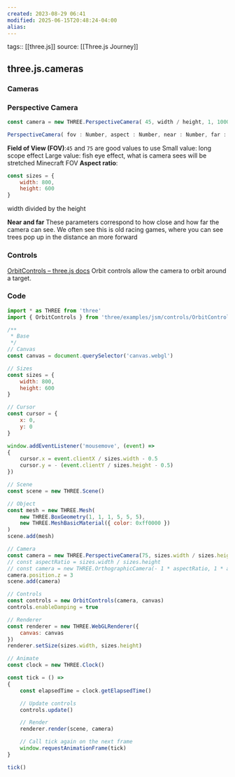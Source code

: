 ```yaml
---
created: 2023-08-29 06:41
modified: 2025-06-15T20:48:24-04:00
alias: 
---
```

tags:: [[three.js]]
source: [[Three.js Journey]]

## three.js.cameras

### Cameras

### Perspective Camera
```javascript
const camera = new THREE.PerspectiveCamera( 45, width / height, 1, 1000 ); scene.add( camera );
```
```javascript
PerspectiveCamera( fov : Number, aspect : Number, near : Number, far : Number )
```
**Field of View (FOV)**:`45` and `75` are good values to use
	Small value: long scope effect
	Large value: fish eye effect, what is camera sees will be stretched
	Minecraft FOV
**Aspect ratio**:
```javascript
const sizes = {
    width: 800,
    height: 600
}
```
width divided by the height

**Near and far**
These parameters correspond to how close and how far the camera can see.
We often see this is old racing games, where you can see trees pop up in the distance an more forward
### Controls
[OrbitControls – three.js docs](https://threejs.org/docs/index.html#examples/en/controls/OrbitControls)
	Orbit controls allow the camera to orbit around a target.
### Code
```javascript
import * as THREE from 'three'
import { OrbitControls } from 'three/examples/jsm/controls/OrbitControls.js'

/**
 * Base
 */
// Canvas
const canvas = document.querySelector('canvas.webgl')

// Sizes
const sizes = {
    width: 800,
    height: 600
}

// Cursor
const cursor = {
    x: 0,
    y: 0
}

window.addEventListener('mousemove', (event) =>
{
    cursor.x = event.clientX / sizes.width - 0.5
    cursor.y = - (event.clientY / sizes.height - 0.5)
})

// Scene
const scene = new THREE.Scene()

// Object
const mesh = new THREE.Mesh(
    new THREE.BoxGeometry(1, 1, 1, 5, 5, 5),
    new THREE.MeshBasicMaterial({ color: 0xff0000 })
)
scene.add(mesh)

// Camera
const camera = new THREE.PerspectiveCamera(75, sizes.width / sizes.height, 0.1, 100)
// const aspectRatio = sizes.width / sizes.height
// const camera = new THREE.OrthographicCamera(- 1 * aspectRatio, 1 * aspectRatio, 1, - 1, 0.1, 100)
camera.position.z = 3
scene.add(camera)

// Controls
const controls = new OrbitControls(camera, canvas)
controls.enableDamping = true

// Renderer
const renderer = new THREE.WebGLRenderer({
    canvas: canvas
})
renderer.setSize(sizes.width, sizes.height)

// Animate
const clock = new THREE.Clock()

const tick = () =>
{
    const elapsedTime = clock.getElapsedTime()

    // Update controls
    controls.update()

    // Render
    renderer.render(scene, camera)

    // Call tick again on the next frame
    window.requestAnimationFrame(tick)
}

tick()
```
